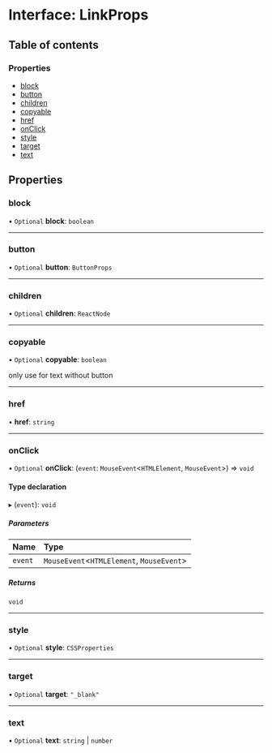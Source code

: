 # Interface: LinkProps

## Table of contents

### Properties

- [block](LinkProps.md#block)
- [button](LinkProps.md#button)
- [children](LinkProps.md#children)
- [copyable](LinkProps.md#copyable)
- [href](LinkProps.md#href)
- [onClick](LinkProps.md#onclick)
- [style](LinkProps.md#style)
- [target](LinkProps.md#target)
- [text](LinkProps.md#text)

## Properties

### block

• `Optional` **block**: `boolean`

___

### button

• `Optional` **button**: `ButtonProps`

___

### children

• `Optional` **children**: `ReactNode`

___

### copyable

• `Optional` **copyable**: `boolean`

only use for text without button

___

### href

• **href**: `string`

___

### onClick

• `Optional` **onClick**: (`event`: `MouseEvent`<`HTMLElement`, `MouseEvent`\>) => `void`

#### Type declaration

▸ (`event`): `void`

##### Parameters

| Name | Type |
| :------ | :------ |
| `event` | `MouseEvent`<`HTMLElement`, `MouseEvent`\> |

##### Returns

`void`

___

### style

• `Optional` **style**: `CSSProperties`

___

### target

• `Optional` **target**: ``"_blank"``

___

### text

• `Optional` **text**: `string` \| `number`

